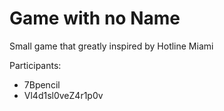 # Game with no Name
 Small game that greatly inspired by Hotline Miami  
 
Participants:
- 7Bpencil
- Vl4d1sl0veZ4r1p0v
